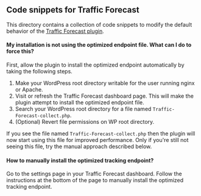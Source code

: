 ## Code snippets for Traffic Forecast

This directory contains a collection of code snippets to modify the default behavior of the [Traffic Forecast plugin](https://www.TrafficForecast.com/).

#### My installation is not using the optimized endpoint file. What can I do to force this?
First, allow the plugin to install the optimized endpoint automatically by taking the following steps. 

1. Make your WordPress root directory writable for the user running nginx or Apache.
2. Visit or refresh the Traffic Forecast dashboard page. This will make the plugin attempt to install the optimized endpoint file.
3. Search your WordPress root directory for a file named `Traffic-Forecast-collect.php`.
4. (Optional) Revert file permissions on WP root directory.

If you see the file named `Traffic-Forecast-collect.php` then the plugin will now start using this file for improved performance. 
Only if you're still not seeing this file, try the manual approach described below.

#### How to manually install the optimized tracking endpoint?
Go to the settings page in your Traffic Forecast dashboard. Follow the instructions at the bottom of the page to manually install the optimized tracking endpoint.
